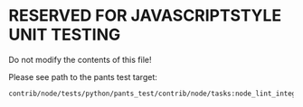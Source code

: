 RESERVED FOR JAVASCRIPTSTYLE UNIT TESTING
=========================================

Do not modify the contents of this file!

Please see path to the pants test target:

    contrib/node/tests/python/pants_test/contrib/node/tasks:node_lint_integration
